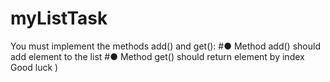 # myListTask
You must implement the methods add() and get():
#● Method add() should add element to the list
#● Method get() should return element by index
Good luck )
